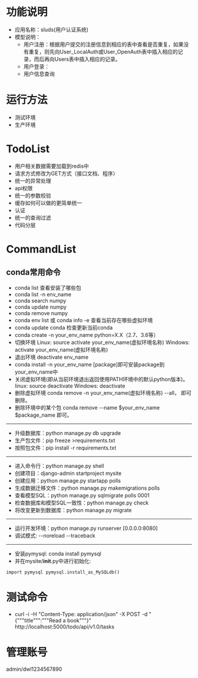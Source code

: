 # 功能说明
- 应用名称：sluds(用户认证系统)
- 模型说明：
    - 用户注册：根据用户提交的注册信息到相应的表中查看是否重复，如果没有重复，则先向User_LocalAuth或User_OpenAuth表中插入相应的记录，而后再向Users表中插入相应的记录。
    - 用户登录：
    - 用户信息查询

# 运行方法
- 测试环境
- 生产环境

# TodoList
- 用户相关数据需要加载到redis中
- 请求方式修改为GET方式（接口文档、程序）
- 统一的异常处理
- api权限
- 统一的参数校验
- 缓存如何可以做的更简单统一
- 认证
- 统一的查询过滤
- 代码分层

# CommandList
## conda常用命令
- conda list 查看安装了哪些包
- conda list -n env_name
- conda search numpy
- conda update numpy
- conda remove numpy
- conda env list 或 conda info -e 查看当前存在哪些虚拟环境
- conda update conda 检查更新当前conda
- conda create -n your_env_name python=X.X（2.7、3.6等）
- 切换环境
    Linux:  source activate your_env_name(虚拟环境名称)
    Windows: activate your_env_name(虚拟环境名称)
- 退出环境 deactivate env_name
- conda install -n your_env_name [package]即可安装package到your_env_name中
- 关闭虚拟环境(即从当前环境退出返回使用PATH环境中的默认python版本)。
   linux: source deactivate
   Windows: deactivate
- 删除虚拟环境 conda remove -n your_env_name(虚拟环境名称) --all， 即可删除。
- 删除环境中的某个包 conda remove --name $your_env_name  $package_name 即可。
-----
- 升级数据库：python manage.py db upgrade
- 生产包文件：pip freeze >requirements.txt
- 按照包文件：pip install -r requirements.txt
-----
- 进入命令行：python manage.py shell
- 创建项目：django-admin startproject mysite
- 创建应用：python manage.py startapp polls
- 生成数据迁移文件：python manage.py makemigrations polls
- 查看模型SQL：python manage.py sqlmigrate polls 0001
- 检查数据库和模型SQL一致性：python manage.py check
- 将改变更新到数据库：python manage.py migrate

---
- 运行开发环境：python manage.py runserver [0.0.0.0:8080]
- 调试模式: --noreload --traceback

---
- 安装pymysql: conda install pymysql
- 并在mysite/__init__.py中进行初始化:

`
import pymysql
pymysql.install_as_MySQLdb()
`

# 测试命令
- curl -i -H "Content-Type: application/json" -X POST -d "{"""title""":"""Read a book"""}" http://localhost:5000/todo/api/v1.0/tasks

# 管理账号
admin/dwl1234567890

